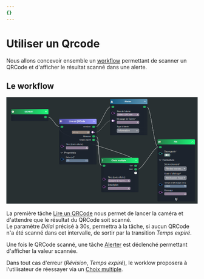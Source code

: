 ```yaml
---
{}
---
```

   
# Utiliser un Qrcode   
   
Nous allons concevoir ensemble un [workflow](../../_glossaire/Glossaire.md) permettant de scanner un QRCode et d'afficher le résultat scanné dans une alerte.   
   
## Le workflow   
   
![](../../_assets/images/workflows/workflow-qrcode.png)   
   
La première tâche [Lire un QRCode](../../R%C3%A9f%C3%A9rences%20des%20noeuds/Lire%20un%20QRCode.md) nous permet de lancer la caméra et d'attendre que le résultat du QRCode soit scanné.   
Le paramètre _Délai_ précisé à 30s, permettra à la tâche, si aucun QRCode n'a été scanné dans cet intervalle, de sortir par la transition _Temps expiré_.   
   
Une fois le QRCode scanné, une tâche [Alerter](../../R%C3%A9f%C3%A9rences%20des%20noeuds/Alerter.md) est déclenché permettant d'afficher la valeur scannée.   
   
Dans tout cas d'erreur (_Révision_, _Temps expiré_), le worklow proposera à l'utilisateur de réessayer via un [Choix multiple](../../R%C3%A9f%C3%A9rences%20des%20noeuds/Choix%20multiple.md).